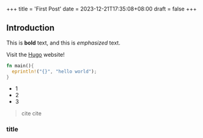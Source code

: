 +++
title = 'First Post'
date = 2023-12-21T17:35:08+08:00
draft = false
+++

## Introduction

This is **bold** text, and this is *emphasized* text.

Visit the [Hugo](https://gohugo.io) website!


```rust
fn main(){
  eprintln!("{}", "hello world");
}
```

- 1
- 2
- 3

> cite 
> cite

### title

